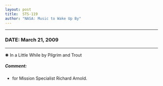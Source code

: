 ```yaml
---
layout: post
title:  STS-119
author: "NASA: Music to Wake Up By"
---
```


----
### DATE: March 21, 2009
----
✺ In a Little While by Pilgrim and Trout

##### Comment:
* for Mission Specialist Richard Arnold.
